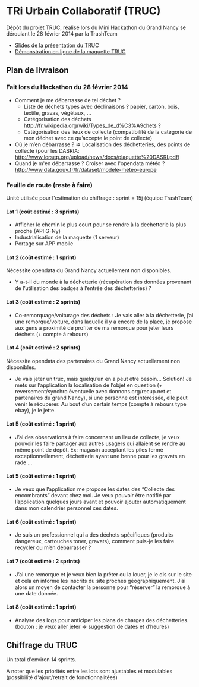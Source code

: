 # TRi Urbain Collaboratif (TRUC) 

Dépôt du projet TRUC, réalisé lors du Mini Hackathon du Grand Nancy se déroulant le 28 février 2014 par la TrashTeam

- [Slides de la présentation du TRUC](https://docs.google.com/presentation/d/1ZJRNnDdomIa8d21q9zgd5B0WSo0M2fVteHkuviSbsBs/pub?start=false&loop=false&delayms=3000)
- [Démonstration en ligne de la maquette TRUC](http://truc.extramuros.com:3000/)

## Plan de livraison

### Fait lors du Hackathon du 28 février 2014

- Comment je me débarrasse de tel déchet ?
    - Liste de déchets types avec déclinaisons ? papier, carton, bois, textile, gravas, végétaux, ...
    - Catégorisation des déchets http://fr.wikipedia.org/wiki/Types_de_d%C3%A9chets ?
    - Catégorisation des lieux de collecte (compatibilité de la catégorie de mon déchet avec ce qu’accepte le point de collecte)
- Où je m’en débarrasse ? => Localisation des déchetteries, des points de collecte (pour les DASRIA: http://www.lorsep.org/upload/news/docs/plaquette%20DASRI.pdf)
- Quand je m'en débarrasse ? Croiser avec l'opendata météo ? http://www.data.gouv.fr/fr/dataset/modele-meteo-europe


### Feuille de route (reste à faire)

Unité utilisée pour l'estimation du chiffrage : sprint = 15j (équipe TrashTeam)

#### Lot 1 (coût estimé : 3 sprints)

- Afficher le chemin le plus court pour se rendre à la dechetterie la plus proche (API G-Ny)
- Industrialisation de la maquette (1 serveur)
- Portage sur APP mobile

#### Lot 2 (coût estimé : 1 sprint)

Nécessite opendata du Grand Nancy actuellement non disponibles.

- Y a-t-il du monde à la déchetterie (récupération des données provenant de l’utilisation des badges à l’entrée des déchetteries) ?

#### Lot 3 (coût estimé : 2 sprints)

- Co-remorquage/voiturage des déchets : Je vais aller à la déchetterie, j’ai une remorque/voiture, dans laquelle il y a encore de la place, je propose aux gens à proximité de profiter de ma remorque pour jeter leurs déchets (+ compte à rebours)

#### Lot 4 (coût estimé : 2 sprints)

Nécessite opendata des partenaires du Grand Nancy actuellement non disponibles.

- Je vais jeter un truc, mais quelqu’un en a peut être besoin… Solution! Je mets sur l’application la localisation de l’objet en question (+ reversement/synchro éventuelle avec donnons.org/recup.net et partenaires du grand Nancy), si une personne est intéressée, elle peut venir le récupérer. Au bout d’un certain temps (compte à rebours type ebay), je le jette.


#### Lot 5 (coût estimé : 1 sprint)

- J’ai des observations à faire concernant un lieu de collecte, je veux pouvoir les faire partager aux autres usagers qui allaient se rendre au même point de dépôt. Ex: magasin acceptant les piles fermé exceptionnellement, déchetterie ayant une benne pour les gravats en rade ... 

#### Lot 5 (coût estimé : 1 sprint)

- Je veux que l’application me propose les dates des “Collecte des encombrants” devant chez moi. Je veux pouvoir être notifié par l’application quelques jours avant et pouvoir ajouter automatiquement dans mon calendrier personnel ces dates.

#### Lot 6 (coût estimé : 1 sprint)

- Je suis un professionnel qui a des déchets spécifiques (produits dangereux, cartouches toner, gravats), comment puis-je les faire recycler ou m’en débarrasser ?

#### Lot 7 (coût estimé : 2 sprints)

- J’ai une remorque et je veux bien la prêter ou la louer, je le dis sur le site et cela en informe les inscrits du site proches géographiquement. J’ai alors un moyen de contacter la personne pour “réserver” la remorque à une date donnée.

#### Lot 8 (coût estimé : 1 sprint)

- Analyse des logs pour anticiper les plans de charges des déchetteries. (bouton : je veux aller jeter => suggestion de dates et d’heures)

## Chiffrage du TRUC

Un total d'environ 14 sprints.

A noter que les priorités entre les lots sont ajustables et modulables (possibilité d'ajout/retrait de fonctionnalitées)
